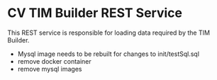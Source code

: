# CV TIM Builder REST Service
This REST service is responsible for loading data required by the TIM Builder.

* Mysql image needs to be rebuilt for changes to init/testSql.sql
* remove docker container
* remove mysql images


